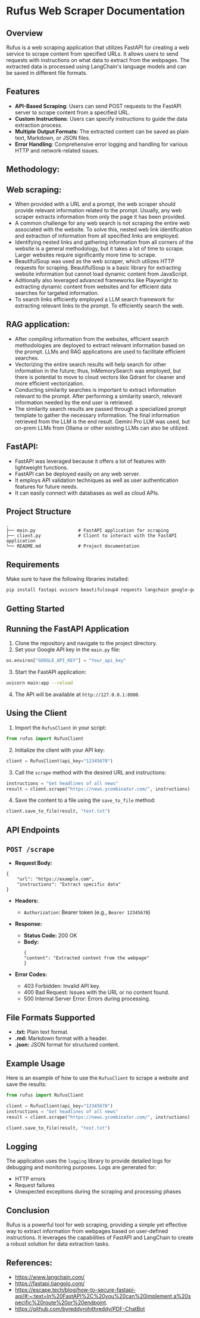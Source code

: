 # Rufus Web Scraper Documentation

## Overview

Rufus is a web scraping application that utilizes FastAPI for creating a web service to scrape content from specified URLs. It allows users to send requests with instructions on what data to extract from the webpages. The extracted data is processed using LangChain's language models and can be saved in different file formats.

## Features

- **API-Based Scraping**: Users can send POST requests to the FastAPI server to scrape content from a specified URL.
- **Custom Instructions**: Users can specify instructions to guide the data extraction process.
- **Multiple Output Formats**: The extracted content can be saved as plain text, Markdown, or JSON files.
- **Error Handling**: Comprehensive error logging and handling for various HTTP and network-related issues.

## Methodology:

## Web scraping:
- When provided with a URL and a prompt, the web scraper should provide relevant information related to the prompt. Usually, any web scraper extracts information from only the page it has been provided.
- A common challenge for any web search is not scraping the entire web associated with the website. To solve this, nested web link identification and extraction of information from all specified links are employed.
- Identifying nested links and gathering information from all corners of the website is a general methodology, but it takes a lot of time to scrape. Larger websites require significantly more time to scrape.
- BeautifulSoup was used as the web scraper, which utilizes HTTP requests for scraping. BeautifulSoup is a basic library for extracting website information but cannot load dynamic content from JavaScript.
- Aditionally also leveraged advanced frameworks like Playwright to extracting dynamic content from websites and for efficient data searches for targeted information.
- To search links efficiently employed a LLM search framework for extracting relevant links to the prompt. To efficiently search the web.
  
## RAG application:
- After compiling information from the websites, efficient search methodologies are deployed to extract relevant information based on the prompt. LLMs and RAG applications are used to facilitate efficient searches.
- Vectorizing the entire search results will help search for other information in the future; thus, InMemorySearch was employed, but there is potential to move to cloud vectors like Qdrant for cleaner and more efficient vectorization.
- Conducting similarity searches is important to extract information relevant to the prompt. After performing a similarity search, relevant information needed by the end user is retrieved.
- The similarity search results are passed through a specialized prompt template to gather the necessary information. The final information retrieved from the LLM is the end result. Gemini Pro LLM was used, but on-prem LLMs from Ollama or other existing LLMs can also be utilized.

## FastAPI:
- FastAPI was leveraged because it offers a lot of features with lightweight functions.
- FastAPI can be deployed easily on any web server.
- It employs API validation techniques as well as user authentication features for future needs.
- It can easily connect with databases as well as cloud APIs.

## Project Structure

```plaintext
.
├── main.py                # FastAPI application for scraping
├── client.py              # Client to interact with the FastAPI application
└── README.md              # Project documentation
```

## Requirements
Make sure to have the following libraries installed:

```bash
pip install fastapi uvicorn beautifulsoup4 requests langchain google-generative-ai inscriptis
```

## Getting Started
## Running the FastAPI Application
1. Clone the repository and navigate to the project directory.
2. Set your Google API key in the `main.py` file:

```python
os.environ["GOOGLE_API_KEY"] = "Your_api_key"
```

3. Start the FastAPI application:
```bash
uvicorn main:app --reload
```
4. The API will be available at `http://127.0.0.1:8000`.

## Using the Client
1. Import the `RufusClient` in your script:

```python
from rufus import RufusClient
```

2. Initialize the client with your API key:
```python
client = RufusClient(api_key="12345678")
```
3. Call the `scrape` method with the desired URL and instructions:
```python
instructions = "Get headlines of all news"
result = client.scrape("https://news.ycombinator.com/", instructions)
```
4. Save the content to a file using the `save_to_file` method:
```python
client.save_to_file(result, "text.txt")
```

## API Endpoints

## `POST /scrape`

- **Request Body:**
```
{
    "url": "https://example.com",
    "instructions": "Extract specific data"
}
```
- **Headers:**
  - `Authorization`: Bearer token (e.g.,  `Bearer 12345678`)
- **Response:**
  - **Status Code:** 200 OK
  - **Body:**
    ```
    {
    "content": "Extracted content from the webpage"
    }
    ```

- **Error Codes:**
  - 403 Forbidden: Invalid API key.
  - 400 Bad Request: Issues with the URL or no content found.
  - 500 Internal Server Error: Errors during processing.

## File Formats Supported

- **.txt:** Plain text format.
- **.md:** Markdown format with a header.
- **.json:** JSON format for structured content.

## Example Usage
Here is an example of how to use the `RufusClient` to scrape a website and save the results:

```python
from rufus import RufusClient

client = RufusClient(api_key="12345678")
instructions = "Get headlines of all news"
result = client.scrape("https://news.ycombinator.com/", instructions)

client.save_to_file(result, "text.txt")
```

## Logging
The application uses the `logging` library to provide detailed logs for debugging and monitoring purposes. Logs are generated for:

- HTTP errors
- Request failures
- Unexpected exceptions during the scraping and processing phases

## Conclusion

Rufus is a powerful tool for web scraping, providing a simple yet effective way to extract information from webpages based on user-defined instructions. It leverages the capabilities of FastAPI and LangChain to create a robust solution for data extraction tasks.

## References:
- https://www.langchain.com/
- https://fastapi.tiangolo.com/
- https://escape.tech/blog/how-to-secure-fastapi-api/#:~:text=In%20FastAPI%2C%20you%20can%20implement,a%20specific%20route%20or%20endpoint.
- https://github.com/byreddyrohithreddy/PDF-ChatBot
